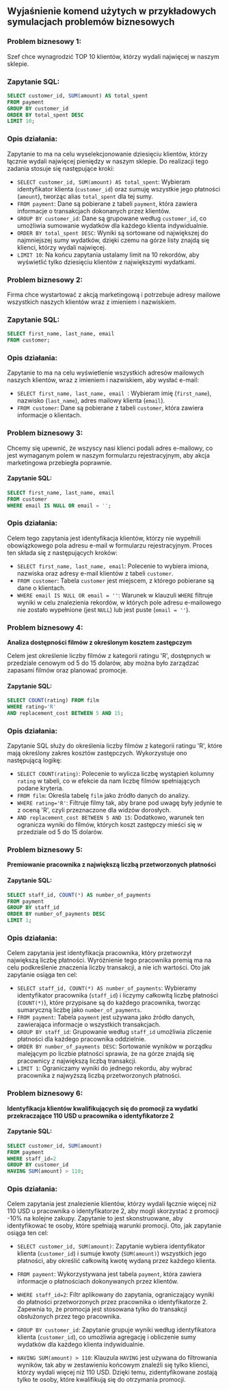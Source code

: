 

## Wyjaśnienie komend użytych w przykładowych symulacjach problemów biznesowych

### Problem biznesowy 1: 
Szef chce wynagrodzić TOP 10 klientów, którzy wydali najwięcej w naszym sklepie.

### Zapytanie SQL:
```sql
SELECT customer_id, SUM(amount) AS total_spent
FROM payment
GROUP BY customer_id
ORDER BY total_spent DESC
LIMIT 10;
```

### Opis działania:
Zapytanie to ma na celu wyselekcjonowanie dziesięciu klientów, którzy łącznie wydali najwięcej pieniędzy w naszym sklepie. Do realizacji tego zadania stosuje się następujące kroki:

- `SELECT customer_id, SUM(amount) AS total_spent`: Wybieram identyfikator klienta (`customer_id`) oraz sumuję wszystkie jego płatności (`amount`), tworząc alias `total_spent` dla tej sumy.
- `FROM payment`: Dane są pobierane z tabeli `payment`, która zawiera informacje o transakcjach dokonanych przez klientów.
- `GROUP BY customer_id`: Dane są grupowane według `customer_id`, co umożliwia sumowanie wydatków dla każdego klienta indywidualnie.
- `ORDER BY total_spent DESC`: Wyniki są sortowane od największej do najmniejszej sumy wydatków, dzięki czemu na górze listy znajdą się klienci, którzy wydali najwięcej.
- `LIMIT 10`: Na końcu zapytania ustalamy limit na 10 rekordów, aby wyświetlić tylko dziesięciu klientów z największymi wydatkami.


### Problem biznesowy 2: 
Firma chce wystartować z akcją marketingową i potrzebuje adresy mailowe wszystkich naszych klientów wraz z imieniem i nazwiskiem.

### Zapytanie SQL:
```sql
SELECT first_name, last_name, email
FROM customer;
```

### Opis działania:
Zapytanie to ma na celu wyświetlenie wszystkich adresów mailowych naszych klientów, wraz z imieniem i nazwiskiem, aby wysłać e-mail:

- `SELECT first_name, last_name, email `: Wybieram imię (`first_name`), nazwisko (`last_name`), adres mailowy klienta (`email`).
- `FROM customer`: Dane są pobierane z tabeli `customer`, która zawiera informacje o klientach.


### Problem biznesowy 3:
Chcemy się upewnić, że wszyscy nasi klienci podali adres e-mailowy, co jest wymaganym polem w naszym formularzu rejestracyjnym, aby akcja marketingowa przebiegła poprawnie.

#### Zapytanie SQL:
```sql
SELECT first_name, last_name, email
FROM customer
WHERE email IS NULL OR email = '';
```

### Opis działania:
Celem tego zapytania jest identyfikacja klientów, którzy nie wypełnili obowiązkowego pola adresu e-mail w formularzu rejestracyjnym. Proces ten składa się z następujących kroków:

- `SELECT first_name, last_name, email`: Polecenie to wybiera imiona, nazwiska oraz adresy e-mail klientów z tabeli `customer`.
- `FROM customer`: Tabela `customer` jest miejscem, z którego pobierane są dane o klientach.
- `WHERE email IS NULL OR email = ''`: Warunek w klauzuli `WHERE` filtruje wyniki w celu znalezienia rekordów, w których pole adresu e-mailowego nie zostało wypełnione (jest `NULL`) lub jest puste (`email = ''`).

### Problem biznesowy 4:
**Analiza dostępności filmów z określonym kosztem zastępczym**

Celem jest określenie liczby filmów z kategorii ratingu 'R', dostępnych w przedziale cenowym od 5 do 15 dolarów, aby można było zarządzać zapasami filmów oraz planować promocje.

#### Zapytanie SQL:
```sql
SELECT COUNT(rating) FROM film
WHERE rating='R'
AND replacement_cost BETWEEN 5 AND 15;
``` 
### Opis działania:
Zapytanie SQL służy do określenia liczby filmów z kategorii ratingu 'R', które mają określony zakres kosztów zastępczych. Wykorzystuje ono następującą logikę:

- `SELECT COUNT(rating)`: Polecenie to wylicza liczbę wystąpień kolumny `rating` w tabeli, co w efekcie da nam liczbę filmów spełniających podane kryteria.
- `FROM film`: Określa tabelę `film` jako źródło danych do analizy.
- `WHERE rating='R'`: Filtruje filmy tak, aby brane pod uwagę były jedynie te z oceną 'R', czyli przeznaczone dla widzów dorosłych.
- `AND replacement_cost BETWEEN 5 AND 15`: Dodatkowo, warunek ten ogranicza wyniki do filmów, których koszt zastępczy mieści się w przedziale od 5 do 15 dolarów. 


### Problem biznesowy 5:
**Premiowanie pracownika z największą liczbą przetworzonych płatności**

#### Zapytanie SQL:
```sql
SELECT staff_id, COUNT(*) AS number_of_payments
FROM payment
GROUP BY staff_id
ORDER BY number_of_payments DESC
LIMIT 1;
```

### Opis działania:
Celem zapytania jest identyfikacja pracownika, który przetworzył największą liczbę płatności. Wyróżnienie tego pracownika premią ma na celu podkreślenie znaczenia liczby transakcji, a nie ich wartości. Oto jak zapytanie osiąga ten cel:

- `SELECT staff_id, COUNT(*) AS number_of_payments`: Wybieramy identyfikator pracownika (`staff_id`) i liczymy całkowitą liczbę płatności (`COUNT(*)`), które przypisane są do każdego pracownika, tworząc sumaryczną liczbę jako `number_of_payments`.
- `FROM payment`: Tabela `payment` jest używana jako źródło danych, zawierająca informacje o wszystkich transakcjach.
- `GROUP BY staff_id`: Grupowanie według `staff_id` umożliwia zliczenie płatności dla każdego pracownika oddzielnie.
- `ORDER BY number_of_payments DESC`: Sortowanie wyników w porządku malejącym po liczbie płatności sprawia, że na górze znajdą się pracownicy z największą liczbą transakcji.
- `LIMIT 1`: Ograniczamy wyniki do jednego rekordu, aby wybrać pracownika z najwyższą liczbą przetworzonych płatności.


### Problem biznesowy 6:
**Identyfikacja klientów kwalifikujących się do promocji za wydatki przekraczające 110 USD u pracownika o identyfikatorze 2**

#### Zapytanie SQL:
```sql
SELECT customer_id, SUM(amount) 
FROM payment
WHERE staff_id=2
GROUP BY customer_id
HAVING SUM(amount) > 110;
```

### Opis działania:
Celem zapytania jest znalezienie klientów, którzy wydali łącznie więcej niż 110 USD u pracownika o identyfikatorze 2, aby mogli skorzystać z promocji -10% na kolejne zakupy. Zapytanie to jest skonstruowane, aby identyfikować te osoby, które spełniają warunki promocji. Oto, jak zapytanie osiąga ten cel:

- `SELECT customer_id, SUM(amount)`: Zapytanie wybiera identyfikator klienta (`customer_id`) i sumuje kwoty (`SUM(amount)`) wszystkich jego płatności, aby określić całkowitą kwotę wydaną przez każdego klienta.

- `FROM payment`: Wykorzystywana jest tabela `payment`, która zawiera informacje o płatnościach dokonywanych przez klientów.

- `WHERE staff_id=2`: Filtr aplikowany do zapytania, ograniczający wyniki do płatności przetworzonych przez pracownika o identyfikatorze 2. Zapewnia to, że promocja jest stosowana tylko do transakcji obsłużonych przez tego pracownika.

- `GROUP BY customer_id`: Zapytanie grupuje wyniki według identyfikatora klienta (`customer_id`), co umożliwia agregację i obliczenie sumy wydatków dla każdego klienta indywidualnie.

- `HAVING SUM(amount) > 110`: Klauzula `HAVING` jest używana do filtrowania wyników, tak aby w zestawieniu końcowym znaleźli się tylko klienci, którzy wydali więcej niż 110 USD. Dzięki temu, zidentyfikowane zostają tylko te osoby, które kwalifikują się do otrzymania promocji.






